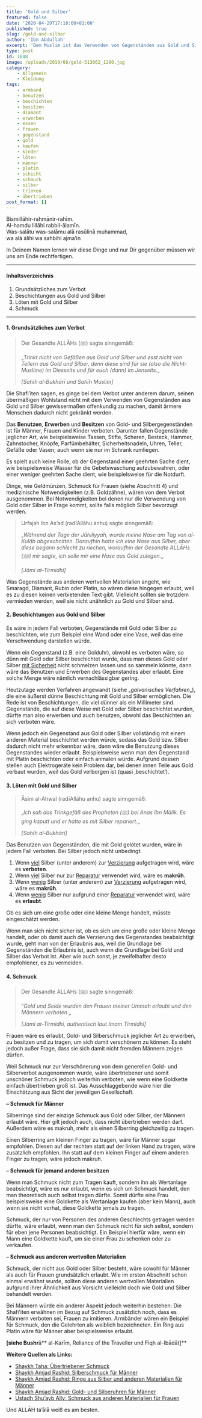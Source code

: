 ```yaml
---
title: 'Gold und Silber'
featured: false
date: '2020-04-29T17:10:00+01:00'
published: true
slug: /gold-und-silber
author: 'Ibn Abdullah'
excerpt: 'Dem Muslim ist das Verwenden von Gegenständen aus Gold und Silber grundsätzlich untersagt. In diesem Beitrag wird dieses Thema näher behandelt.'
type: post
id: 1648
image: /uploads/2019/08/gold-513062_1280.jpg
category:
    - Allgemein
    - Kleidung
tags:
    - armband
    - benutzen
    - beschichten
    - besitzen
    - diamant
    - erwerben
    - essen
    - frauen
    - gegenstand
    - gold
    - kaufen
    - kinder
    - löten
    - männer
    - platin
    - schicht
    - schmuck
    - silber
    - trinken
    - übertrieben
post_format: []
---
```

Bismillāhir-rahmānir-rahīm.  
Al-hamdu lillāhi rabbil-ālamīn.  
Was-salātu was-salāmu alā rasūlinā muhammad,  
wa alā ālihi wa sahbihi ajma’īn

In Deinem Namen lernen wir diese Dinge und nur Dir gegenüber müssen wir uns am Ende rechtfertigen.

- - - - - -

#### Inhaltsverzeichnis

1. Grundsätzliches zum Verbot
2. Beschichtungen aus Gold und Silber
3. Löten mit Gold und Silber
4. Schmuck

- - - - - -

#### 1. Grundsätzliches zum Verbot

> Der Gesandte ALLĀHs (ﷺ) sagte sinngemäß:
> 
> „*Trinkt nicht von Gefäßen aus Gold und Silber und esst nicht von Tellern aus Gold und Silber, denn diese sind für sie (also die Nicht-Muslime) im Diesseits und für euch (dann) im Jenseits.*„
> 
> <cite>\[Sahīh al-Bukhārī und Sahīh Muslim\]</cite>

Die Shafi’iten sagen, es ginge bei dem Verbot unter anderem darum, seinen übermäßigen Wohlstand nicht mit dem Verwenden von Gegenständen aus Gold und Silber gewissermaßen offenkundig zu machen, damit ärmere Menschen dadurch nicht gekränkt werden.

Das **Benutzen**, **Erwerben** und **Besitzen** von Gold- und Silbergegenständen ist für Männer, Frauen und Kinder verboten. Darunter fallen Gegenstände jeglicher Art, wie beispielsweise Tassen, Stifte, Scheren, Besteck, Hammer, Zahnstocher, Knöpfe, Parfümbehälter, Sicherheitsnadeln, Uhren, Teller, Gefäße oder Vasen; auch wenn sie nur im Schrank rumliegen.

Es spielt auch keine Rolle, ob der Gegenstand einer geehrten Sache dient, wie beispielsweise Wasser für die Gebetswaschung aufzubewahren, oder einer weniger geehrten Sache dient, wie beispielsweise für die Notdurft.

Dinge, wie Geldmünzen, Schmuck für Frauen (siehe Abschnitt 4) und medizinische Notwendigkeiten (z.B. Goldzähne), wären von dem Verbot ausgenommen. Bei Notwendigkeiten bei denen nur die Verwendung von Gold oder Silber in Frage kommt, sollte falls möglich Silber bevorzugt werden.

> Urfajah ibn As’ad (radīAllāhu anhu) sagte sinngemäß:
> 
> „*Während der Tage der Jāhiliyyah, wurde* *meine Nase am Tag von al-Kulāb abgeschnitten. Daraufhin hatte ich eine Nase aus Silber, aber diese begann schlecht zu riechen, woraufhin der Gesandte ALLĀHs (ﷺ) mir sagte, ich solle mir eine Nase aus Gold zulegen.*„
> 
> <cite>\[Jāmi at-Tirmidhī\]</cite>

Was Gegenstände aus anderen wertvollen Materialien angeht, wie Smaragd, Diamant, Rubin oder Platin, so wären diese hingegen erlaubt, weil es zu diesen keinen verbietenden Text gibt. Vielleicht sollten sie trotzdem vermieden werden, weil sie nicht unähnlich zu Gold und Silber sind.

#### 2. Beschichtungen aus Gold und Silber

Es wäre in jedem Fall verboten, Gegenstände mit Gold oder Silber zu beschichten, wie zum Beispiel eine Wand oder eine Vase, weil das eine Verschwendung darstellen würde.

Wenn ein Gegenstand (z.B. eine Golduhr), obwohl es verboten wäre, so dünn mit Gold oder Silber beschichtet wurde, dass man dieses Gold oder Silber <span style="text-decoration:underline;">mit Sicherheit</span> nicht schmelzen lassen und so sammeln könnte, dann wäre das Benutzen und Erwerben des Gegenstandes aber erlaubt. Eine solche Menge wäre nämlich vernachlässigbar gering.

Heutzutage werden Verfahren angewandt (siehe „*galvanisches Verfahren*„), die eine äußerst dünne Beschichtung mit Gold und Silber ermöglichen. Die Rede ist von Beschichtungen, die viel dünner als ein Millimeter sind. Gegenstände, die auf diese Weise mit Gold oder Silber beschichtet wurden, dürfte man also erwerben und auch benutzen, obwohl das Beschichten an sich verboten wäre.

Wenn jedoch ein Gegenstand aus Gold oder Silber vollständig mit einem anderen Material beschichtet werden würde, sodass das Gold bzw. Silber dadurch nicht mehr erkennbar wäre, dann wäre die Benutzung dieses Gegenstandes wieder erlaubt. Beispielsweise wenn man den Gegenstand mit Platin beschichten oder einfach anmalen würde. Aufgrund dessen stellen auch Elektrogeräte kein Problem dar, bei denen innen Teile aus Gold verbaut wurden, weil das Gold verborgen ist (quasi ‚beschichtet‘).

#### 3. Löten mit Gold und Silber

> Āsim al-Ahwal (radīAllāhu anhu) sagte sinngemäß:
> 
> „*Ich sah das Trinkgefäß des Propheten (ﷺ) bei Anas Ibn Mālik. Es ging kaputt und er hatte es mit Silber repariert.*„
> 
> <cite>\[Sahīh al-Bukhārī\]</cite>

Das Benutzen von Gegenständen, die mit Gold gelötet wurden, wäre in jedem Fall verboten. Bei Silber jedoch nicht unbedingt:

1. Wenn <span style="text-decoration:underline;">viel</span> Silber (unter anderem) zur <span style="text-decoration:underline;">Verzierung</span> aufgetragen wird, wäre es **verboten**.
2. Wenn <span style="text-decoration:underline;">viel</span> Silber nur zur <span style="text-decoration:underline;">Reparatur</span> verwendet wird, wäre es **makrūh**.
3. Wenn <span style="text-decoration:underline;">wenig</span> Silber (unter anderem) zur <span style="text-decoration:underline;">Verzierung</span> aufgetragen wird, wäre es **makrūh**.
4. Wenn <span style="text-decoration:underline;">wenig</span> Silber nur aufgrund einer <span style="text-decoration:underline;">Reparatur</span> verwendet wird, wäre es **erlaubt**.

Ob es sich um eine große oder eine kleine Menge handelt, müsste eingeschätzt werden.

Wenn man sich nicht sicher ist, ob es sich um eine große oder kleine Menge handelt, oder ob damit auch die Verzierung des Gegenstandes beabsichtigt wurde, geht man von der Erlaubnis aus, weil die Grundlage bei Gegenständen die Erlaubnis ist, auch wenn die Grundlage bei Gold und Silber das Verbot ist. Aber wie auch sonst, je zweifelhafter desto empfohlener, es zu vermeiden.

#### 4. Schmuck

> Der Gesandte ALLAHs (ﷺ) sagte sinngemäß:
> 
>  “*Gold und Seide wurden den Frauen meiner Ummah erlaubt und den Männern verboten.*„
> 
> <cite>\[Jami at-Tirmidhi, authentisch laut Imam Tirmidhi\]</cite>

Frauen wäre es erlaubt, Gold- und Silberschmuck jeglicher Art zu erwerben, zu besitzen und zu tragen, um sich damit verschönern zu können. Es steht jedoch außer Frage, dass sie sich damit nicht fremden Männern zeigen dürfen.

Weil Schmuck nur zur Verschönerung von dem generellen Gold- und Silberverbot ausgenommen wurde, wäre übertriebener und somit unschöner Schmuck jedoch weiterhin verboten, wie wenn eine Goldkette einfach übertrieben groß ist. Das Ausschlaggebende wäre hier die Einschätzung aus Sicht der jeweiligen Gesellschaft.

**– Schmuck für Männer**

Silberringe sind der einzige Schmuck aus Gold oder Silber, der Männern erlaubt wäre. Hier gilt jedoch auch, dass nicht übertrieben werden darf. Außerdem wäre es makruh, mehr als einen Silberring gleichzeitig zu tragen.

Einen Silberring am kleinen Finger zu tragen, wäre für Männer sogar empfohlen. Diesen auf der rechten statt auf der linken Hand zu tragen, wäre zusätzlich empfohlen. Ihn statt auf dem kleinen Finger auf einem anderen Finger zu tragen, wäre jedoch makruh.

**– Schmuck für jemand anderen besitzen**

Wenn man Schmuck nicht zum Tragen kauft, sondern ihn als Wertanlage beabsichtigt, wäre es nur erlaubt, wenn es sich um Schmuck handelt, den man theoretisch auch selbst tragen dürfte. Somit dürfte eine Frau beispielsweise eine Goldkette als Wertanlage kaufen (aber kein Mann), auch wenn sie nicht vorhat, diese Goldkette jemals zu tragen.

Schmuck, der nur von Personen des anderen Geschlechts getragen werden dürfte, wäre erlaubt, wenn man den Schmuck nicht für sich selbst, sondern für eben jene Personen beabsichtigt. Ein Beispiel hierfür wäre, wenn ein Mann eine Goldkette kauft, um sie einer Frau zu schenken oder zu verkaufen.

**– Schmuck aus anderen wertvollen Materialien**

Schmuck, der nicht aus Gold oder Silber besteht, wäre sowohl für Männer als auch für Frauen grundsätzlich erlaubt. Wie im ersten Abschnitt schon einmal erwähnt wurde, sollten diese anderen wertvollen Materialien aufgrund ihrer Ähnlichkeit aus Vorsicht vielleicht doch wie Gold und Silber behandelt werden.

Bei Männern würde ein anderer Aspekt jedoch weiterhin bestehen: Die Shafi’iten erwähnen im Bezug auf Schmuck zusätzlich noch, dass es Männern verboten sei, Frauen zu imitieren. Armbänder wären ein Beispiel für Schmuck, den die Gelehrten als weiblich bezeichneten. Ein Ring aus Platin wäre für Männer aber beispielsweise erlaubt.

**\[siehe Bushr**ā** al-Karīm, Reliance of the Traveller und Fiqh al-Ibādāt\]**

**Weitere Quellen als Links:**

- [Shaykh Taha: Übertriebener Schmuck](https://islamqa.org/shafii/shafiifiqh/30157)
- [Shaykh Amjad Rashid: Silberschmuck für Männer](https://islamqa.org/shafii/qibla-shafii/33805)
- [Shaykh Amjad Rashid: Ringe aus Silber und anderen Materialien für Männer](https://islamqa.org/shafii/qibla-shafii/33614)
- [Shaykh Amjad Rashid: Gold- und Silberuhren für Männer](https://islamqa.org/shafii/qibla-shafii/33247)
- [Ustadh Shu’ayb Ally: Schmuck aus anderen Materialien für Frauen](https://seekersguidance.org/answers/shafii-fiqh/are-jewellery-made-of-other-than-gold-or-silver-permissible-for-females-shafii-school/)

Und ALLĀH ta’ālā weiß es am besten.